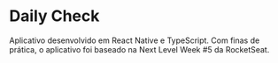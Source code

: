 # Daily Check

Aplicativo desenvolvido em React Native e TypeScript. Com finas de prática, o aplicativo foi baseado na Next Level Week #5 da RocketSeat.
